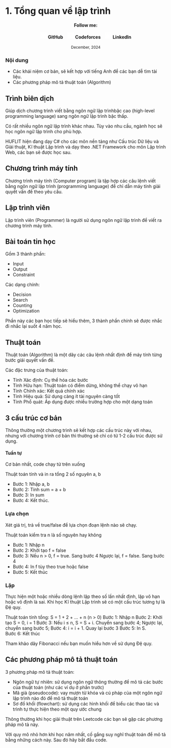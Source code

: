 # 1. Tổng quan về lập trình

<div align="center">
  <p><strong>Follow me:</strong></p>
</div>

<div align="center">
  <p>
    <img src="https://github.com/k1enn/software-engineer-notes/blob/main/subjects/web-programming/Buoi1/Bai01/images/github.png" alt="GitHub Logo" width="20" height="20" />
    <strong><a style="text-decoration:none;" href="https://github.com/k1enn" target="_blank">GitHub</a></strong>
    <img style="padding-left: 10px; " src="https://github.com/k1enn/software-engineer-notes/blob/main/subjects/web-programming/Buoi1/Bai01/images/codeforces.png" alt="Codeforces Logo" width="20" height="20" />
    <strong><a style="text-decoration:none;" href="https://codeforces.com/profile/dinhtrungkien" target="_blank">Codeforces</a></strong>
    <img style="padding-left: 10px;" src="https://github.com/k1enn/software-engineer-notes/blob/main/subjects/web-programming/Buoi1/Bai01/images/linkedin.png" alt="LinkedIn Logo" width="20" height="20" />
    <strong><a style="text-decoration:none;" href="https://www.linkedin.com/in/k1enn/" target="_blank">LinkedIn</a></strong>
  </p>
      <small> December, 2024</small>
</div>

### Nội dung

- Các khái niệm cơ bản, sẽ kết hợp với tiếng Anh để các bạn dễ tìm tài liệu.
- Các phương pháp mô tả thuật toán (Algorithm)

## Trình biên dịch

Giúp dịch chương trình viết bằng ngôn ngữ lập trìnhbậc cao (high-level programming language) sang ngôn ngữ lập trình bậc thấp.

Có rất nhiều ngôn ngữ lập trình khác nhau. Tùy vào nhu cầu, ngành học sẽ học ngôn ngữ lập trình cho phù hợp.

HUFLIT hiện đang dạy C# cho các môn nền tảng như Cấu trúc Dữ liệu và Giải thuật, Kĩ thuật Lập trình và dạy theo .NET Framework cho môn Lập trình Web, các bạn sẽ được học sau.

## Chương trình máy tính

Chương trình máy tính (Computer program) là tập hợp các câu lệnh viết bằng ngôn ngữ lập trình (programming language) để chỉ dẫn máy tính giải quyết vấn đề theo yêu cầu.

## Lập trình viên

Lập trình viên (Programmer) là người sử dụng ngôn ngữ lập trình để viết ra chương trình máy tính.

## Bài toán tin học

Gồm 3 thành phần:
- Input
- Output
- Constraint

Các dạng chính:
- Decision
- Search
- Counting
- Optimization

Phần này các bạn học tiếp sẽ hiểu thêm, 3 thành phần chính sẽ được nhắc đi nhắc lại suốt 4 năm học.

## Thuật toán

Thuật toán (Algorithm) là một dãy các câu lệnh nhất định để máy tính từng bước giải quyết vấn đề.

Các đặc trưng của thuật toán:
- Tính Xác định: Cụ thể hóa các bước
- Tính Hữu hạn: Thuật toán có điểm dừng, không thể chạy vô hạn
- Tính Chính xác: Kết quả chính xác
- Tính Hiệu quả: Sử dụng càng ít tài nguyên càng tốt 
- Tính Phổ quát: Áp dụng được nhiều trường hợp cho một dạng toán


## 3 cấu trúc cơ bản

Thông thường một chương trình sẽ kết hợp các cấu trúc này với nhau, nhưng với chương trình cơ bản thì thường sẽ chỉ có từ 1-2 cấu trúc được sử dụng.

#### Tuần tự
Cơ bản nhất, code chạy từ trên xuống

Thuật toán tính và in ra tổng 2 số nguyên a, b 
-  Bước 1: Nhập a, b 
-  Bước 2: Tính sum = a + b 
-  Bước 3: In sum 
-  Bước 4: Kết thúc.

### Lựa chọn
Xét giá trị, trả về true/false để lựa chọn đoạn lệnh nào sẽ chạy.

Thuật toán kiểm tra n là số nguyên hay không
- Bước 1: Nhập n
- Bước 2: Khởi tạo f = false
- Bước 3: 
		Nếu n > 0, f = true. Sang bước 4
		Ngược lại, f = false. Sang bước 4
- Bước 4: In f tùy theo true hoặc false
- Bước 5: Kết thúc

### Lặp
Thực hiện một hoặc nhiều dòng lệnh lặp theo số lần nhất định, lặp vô hạn hoặc vô định là sai. 
Khi học Kĩ thuật Lập trình sẽ có một cấu trúc tương tự là Đệ quy.

Thuật toán tính tổng:
S = 1 + 2 + ... + n (n > 0)
Bước 1: Nhập n 
Bước 2: Khởi tạo S = 0, i = 1 
Bước 3: Nếu i ≤ n, S = S + i. Chuyển sang bước 4;
     Ngược lại, chuyển sang bước 5; 
Bước 4: i = i + 1. Quay lại bước 3 
Bước 5: In S.  
Bước 6: Kết thúc

Tham khảo dãy Fibonacci nếu bạn muốn hiểu hơn về sử dụng Đệ quy.

## Các phương pháp mô tả thuật toán

3 phương pháp mô tả thuật toán:
- Ngôn ngữ tự nhiên: sử dụng ngôn ngữ thông thường để mô tả các bước của thuật toán (như các ví dụ ở phần trước) 
- Mã giả (pseudocode): vay mượn từ khóa và cú pháp của một ngôn ngữ lập trình nào đó để mô tả thuật toán 
- Sơ đồ khối (flowchart): sử dụng các hình khối để biểu các thao tác và trình tự thực hiện theo một quy ước chung

Thông thường khi học giải thuật trên Leetcode các bạn sẽ gặp các phương pháp mô tả này. 

Với quy mô nhỏ hơn khi học năm nhất, cố gắng suy nghĩ thuật toán để mô tả bằng những cách này. Sau đó hãy bắt đầu code.

